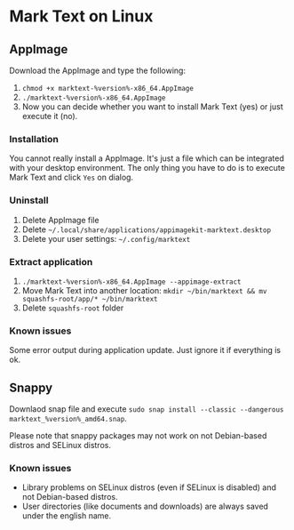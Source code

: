 # Mark Text on Linux

## AppImage

Download the AppImage and type the following:

1. `chmod +x marktext-%version%-x86_64.AppImage`
2. `./marktext-%version%-x86_64.AppImage`
3. Now you can decide whether you want to install Mark Text (yes) or just execute it (no).

### Installation

You cannot really install a AppImage. It's just a file which can be integrated with your desktop environment. The only thing you have to do is to execute Mark Text and click `Yes` on dialog.

### Uninstall

1. Delete AppImage file
2. Delete `~/.local/share/applications/appimagekit-marktext.desktop`
3. Delete your user settings: `~/.config/marktext`

### Extract application

1. `./marktext-%version%-x86_64.AppImage --appimage-extract`
2. Move Mark Text into another location: `mkdir ~/bin/marktext && mv squashfs-root/app/* ~/bin/marktext`
3. Delete `squashfs-root` folder

### Known issues

Some error output during application update. Just ignore it if everything is ok.

## Snappy

Downlaod snap file and execute `sudo snap install --classic --dangerous marktext_%version%_amd64.snap`.

Please note that snappy packages may not work on not Debian-based distros and SELinux distros.

### Known issues

- Library problems on SELinux distros (even if SELinux is disabled) and not Debian-based distros.
- User directories (like documents and downloads) are always saved under the english name.

